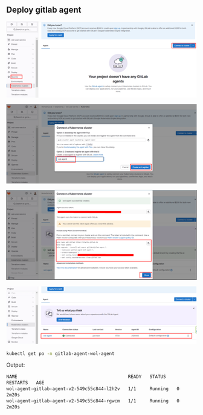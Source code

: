 ## Deploy gitlab agent

![alt text](../images/gitlab-agent-0.png)

![alt text](../images/gitlab-agent-1.png)

![alt text](../images/gitlab-agent-2.png)

![alt text](../images/gitlab-agent-3.png)

```bash
kubectl get po -n gitlab-agent-wol-agent
```
Output: 

```
NAME                                         READY   STATUS    RESTARTS   AGE
wol-agent-gitlab-agent-v2-549c55c844-l2h2v   1/1     Running   0          2m20s
wol-agent-gitlab-agent-v2-549c55c844-rgwcm   1/1     Running   0          2m20s
```

